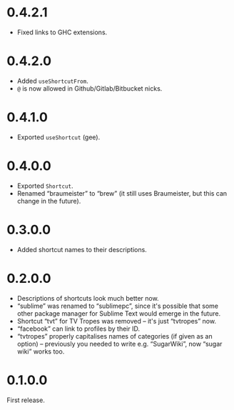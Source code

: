# 0.4.2.1

* Fixed links to GHC extensions.

# 0.4.2.0

* Added `useShortcutFrom`.
* `@` is now allowed in Github/Gitlab/Bitbucket nicks.

# 0.4.1.0

* Exported `useShortcut` (gee).

# 0.4.0.0

* Exported `Shortcut`.
* Renamed “braumeister” to “brew” (it still uses Braumeister, but this can change in the future).

# 0.3.0.0

* Added shortcut names to their descriptions.

# 0.2.0.0

* Descriptions of shortcuts look much better now.
* “sublime” was renamed to “sublimepc”, since it's possible that some other package manager for Sublime Text would emerge in the future.
* Shortcut “tvt” for TV Tropes was removed – it's just “tvtropes” now.
* “facebook” can link to profiles by their ID.
* “tvtropes” properly capitalises names of categories (if given as an option) – previously you needed to write e.g. “SugarWiki”, now “sugar wiki” works too.

# 0.1.0.0

First release.
